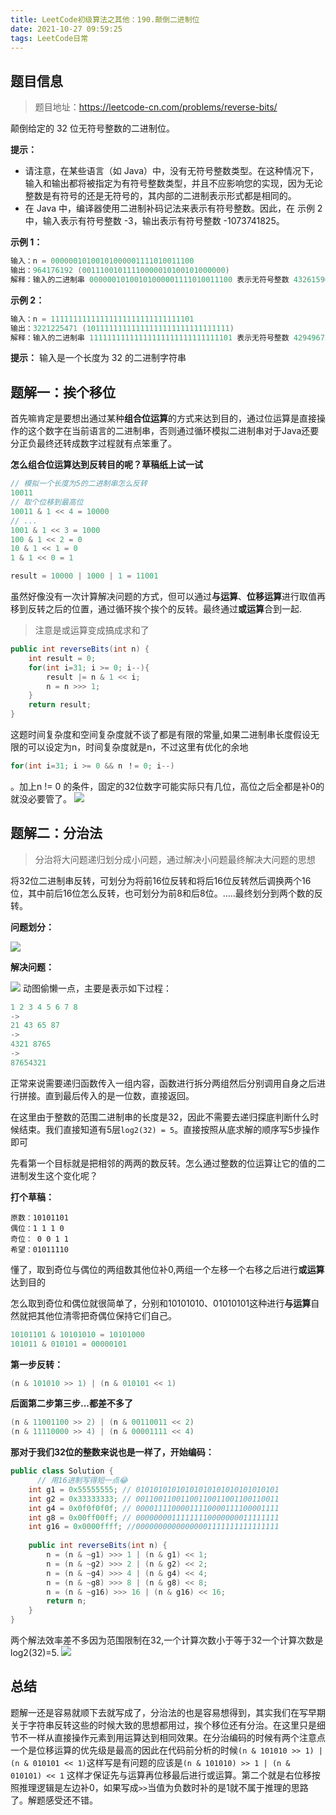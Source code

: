 ```yaml
---
title: LeetCode初级算法之其他：190.颠倒二进制位
date: 2021-10-27 09:59:25
tags: LeetCode日常
---
```


## 题目信息

>题目地址：https://leetcode-cn.com/problems/reverse-bits/

颠倒给定的 32 位无符号整数的二进制位。

**提示：**

* 请注意，在某些语言（如 Java）中，没有无符号整数类型。在这种情况下，输入和输出都将被指定为有符号整数类型，并且不应影响您的实现，因为无论整数是有符号的还是无符号的，其内部的二进制表示形式都是相同的。
* 在 Java 中，编译器使用二进制补码记法来表示有符号整数。因此，在 示例 2 中，输入表示有符号整数 -3，输出表示有符号整数 -1073741825。

**示例 1：**
```java
输入：n = 00000010100101000001111010011100
输出：964176192 (00111001011110000010100101000000)
解释：输入的二进制串 00000010100101000001111010011100 表示无符号整数 43261596，因此返回 964176192，其二进制表示形式为 00111001011110000010100101000000。
```

**示例 2：**
```java
输入：n = 11111111111111111111111111111101
输出：3221225471 (10111111111111111111111111111111)
解释：输入的二进制串 11111111111111111111111111111101 表示无符号整数 4294967293，因此返回 3221225471 其二进制表示形式为 10111111111111111111111111111111 。
```

**提示：**
输入是一个长度为 32 的二进制字符串

## 题解一：挨个移位
首先嘛肯定是要想出通过某种**组合位运算**的方式来达到目的，通过位运算是直接操作的这个数字在当前语言的二进制串，否则通过循环模拟二进制串对于Java还要分正负最终还转成数字过程就有点笨重了。

**怎么组合位运算达到反转目的呢？草稿纸上试一试**
```java
// 模拟一个长度为5的二进制串怎么反转
10011
// 取个位移到最高位
10011 & 1 << 4 = 10000
// ...
1001 & 1 << 3 = 1000
100 & 1 << 2 = 0
10 & 1 << 1 = 0
1 & 1 << 0 = 1

result = 10000 | 1000 | 1 = 11001
```
虽然好像没有一次计算解决问题的方式，但可以通过**与运算**、**位移运算**进行取值再移到反转之后的位置，通过循环挨个挨个的反转。最终通过**或运算**合到一起.
> 注意是或运算变成搞成求和了

```java
public int reverseBits(int n) {
    int result = 0;
    for(int i=31; i >= 0; i--){
        result |= n & 1 << i;
        n = n >>> 1;
    }
    return result;
}
```
这题时间复杂度和空间复杂度就不谈了都是有限的常量,如果二进制串长度假设无限的可以设定为n，时间复杂度就是n，不过这里有优化的余地
```java
for(int i=31; i >= 0 && n ！= 0; i--)
```
。加上n != 0 的条件，固定的32位数字可能实际只有几位，高位之后全都是补0的就没必要管了。
![](https://gitee.com/Jasper-zh/image_host/raw/master/2021-10-21/1634785721003-image.png)

## 题解二：分治法

> 分治将大问题递归划分成小问题，通过解决小问题最终解决大问题的思想

将32位二进制串反转，可划分为将前16位反转和将后16位反转然后调换两个16位，其中前后16位怎么反转，也可划分为前8和后8位。.....最终划分到两个数的反转。

**问题划分：**

![](https://gitee.com/Jasper-zh/image_host/raw/master/2021-10-21/1634796844228-202110211.png)

**解决问题：**

![](https://gitee.com/Jasper-zh/image_host/raw/master/2021-10-21/1634802301467-gif%20(2).gif)
动图偷懒一点，主要是表示如下过程：
```java
1 2 3 4 5 6 7 8
->
21 43 65 87
->
4321 8765
->
87654321
```

正常来说需要递归函数传入一组内容，函数进行拆分两组然后分别调用自身之后进行拼接。直到最后传入的是一位数，直接返回。

在这里由于整数的范围二进制串的长度是32，因此不需要去递归探底判断什么时候结束。我们直接知道有5层`log2(32) = 5`。直接按照从底求解的顺序写5步操作即可

先看第一个目标就是把相邻的两两的数反转。怎么通过整数的位运算让它的值的二进制发生这个变化呢？

**打个草稿：**
```
原数：10101101
偶位：1 1 1 0
奇位： 0 0 1 1
希望：01011110
```
懂了，取到奇位与偶位的两组数其他位补0,两组一个左移一个右移之后进行**或运算**达到目的

怎么取到奇位和偶位就很简单了，分别和10101010、01010101这种进行**与运算**自然就把其他位清零把奇偶位保持它们自己。
```java
10101101 & 10101010 = 10101000
101011 & 010101 = 00000101
```
**第一步反转：**
```java
(n & 101010 >> 1) | (n & 010101 << 1)  
```
**后面第二步第三步...都差不多了**
```java
(n & 11001100 >> 2) | (n & 00110011 << 2)
(n & 11110000 >> 4) | (n & 00001111 << 4)
```

**那对于我们32位的整数来说也是一样了，开始编码：**
```java
public class Solution {
	  // 用16进制写得短一点😂
    int g1 = 0x55555555; // 01010101010101010101010101010101
    int g2 = 0x33333333; // 00110011001100110011001100110011
    int g4 = 0x0f0f0f0f; // 00001111000011110000111100001111
    int g8 = 0x00ff00ff; // 00000000111111110000000011111111
    int g16 = 0x0000ffff; //00000000000000001111111111111111 
    
    public int reverseBits(int n) {
        n = (n & ~g1) >>> 1 | (n & g1) << 1;
        n = (n & ~g2) >>> 2 | (n & g2) << 2;
        n = (n & ~g4) >>> 4 | (n & g4) << 4;
        n = (n & ~g8) >>> 8 | (n & g8) << 8;
        n = (n & ~g16) >>> 16 | (n & g16) << 16;
        return n;
    }
}
```
两个解法效率差不多因为范围限制在32,一个计算次数小于等于32一个计算次数是log2(32)=5.
![](https://gitee.com/Jasper-zh/image_host/raw/master/2021-10-21/1634813549636-image.png)

## 总结

题解一还是容易就顺下去就写成了，分治法的也是容易想得到，其实我们在写早期关于字符串反转这些的时候大致的思想都用过，挨个移位还有分治。在这里只是细节不一样从直接操作元素到用运算达到相同效果。在分治编码的时候有两个注意点一个是位移运算的优先级是最高的因此在代码前分析的时候`(n & 101010 >> 1) | (n & 010101 << 1)`这样写是有问题的应该是`(n & 101010) >> 1 | (n & 010101) << 1` 这样才保证先与运算再位移最后进行或运算。第二个就是右位移按照推理逻辑是左边补0，如果写成`>>`当值为负数时补的是1就不属于推理的思路了。解题感受还不错。